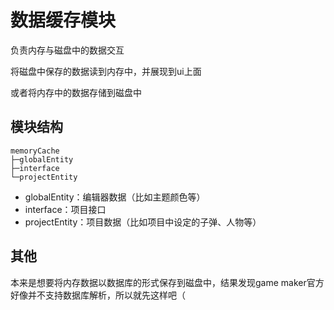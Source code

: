 # 数据缓存模块

负责内存与磁盘中的数据交互

将磁盘中保存的数据读到内存中，并展现到ui上面

或者将内存中的数据存储到磁盘中

## 模块结构

~~~shell
memoryCache
├─globalEntity			
├─interface
└─projectEntity
~~~

* globalEntity：编辑器数据（比如主题颜色等）
* interface：项目接口
* projectEntity：项目数据（比如项目中设定的子弹、人物等）

## 其他

本来是想要将内存数据以数据库的形式保存到磁盘中，结果发现game maker官方好像并不支持数据库解析，所以就先这样吧（